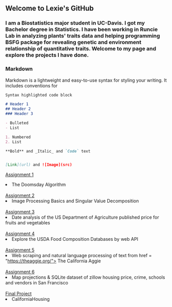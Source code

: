 ## Welcome to Lexie's GitHub

### I am a Biostatistics major student in UC-Davis. I got my Bachelor degree in Statistics. I have been working in Runcie Lab in analyzing plants' traits data and helping programming BSFG package for revealing genetic and environment relationship of quantitative traits. Welcome to my page and explore the projects I have done.

### Markdown

Markdown is a lightweight and easy-to-use syntax for styling your writing. It includes conventions for

```markdown
Syntax highlighted code block

# Header 1
## Header 2
### Header 3

- Bulleted
- List

1. Numbered
2. List

**Bold** and _Italic_ and `Code` text


[Link](url) and ![Image](src)
```
<a href = "HW1/assignment1.html">Assignment 1</a> <li> The Doomsday Algorithm </li> <br>
<a href = "HW2/assignment2.html">Assignment 2</a> <li> Image Processing Basics and Singular Value Decomposition</li> <br>
<a href = "HW3/assignment3.html">Assignment 3</a> <li> Date analysis of the US Department of Agriculture published price for fruits and vegetables</li><br>
<a href = "HW4/assignment4.html">Assignment 4</a> <li> Explore the USDA Food Composition Databases by web API</li><br>
<a href = "HW5/assignment5.html">Assignment 5</a> <li> Web scraping and natural language processing of text from <a> href = "https://theaggie.org/"> The California Aggie</a></li><br>
<a href = "HW6/assignment6.html">Assignment 6</a> <li> Map projections & SQLite dataset of zillow housing price, crime, schools and vendors in San Francisco</li><br>
<a href = "https://theaggie.org/">Final Project </a> <li> CaliforniaHousing</li>



